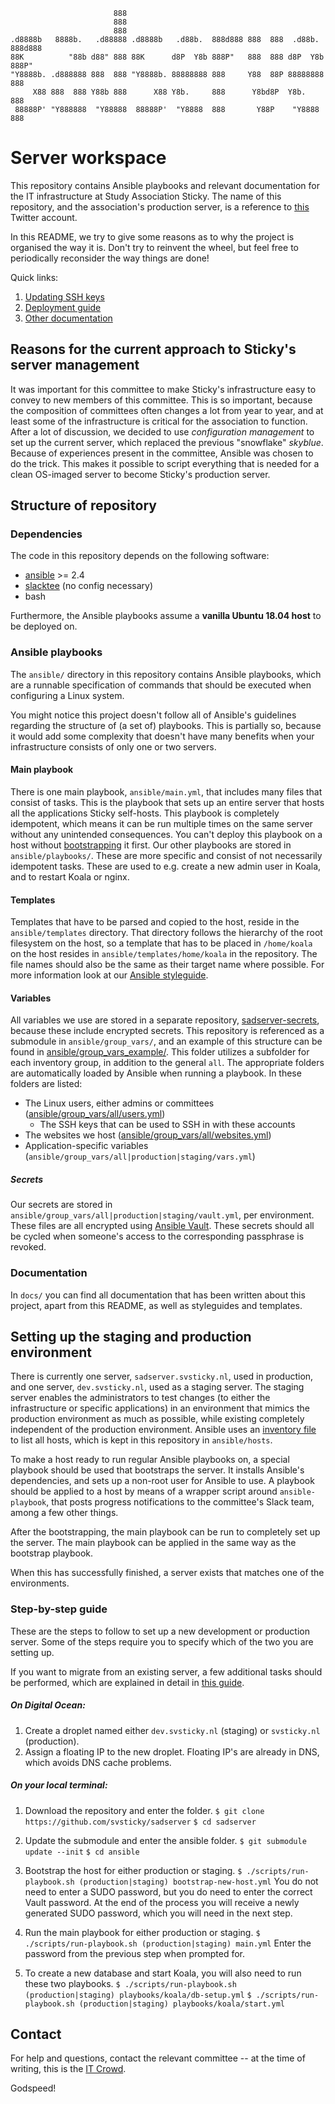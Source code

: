 ```
                       888
                       888
                       888
.d8888b   8888b.   .d88888 .d8888b   .d88b.  888d888 888  888  .d88b.  888d888
88K          "88b d88" 888 88K      d8P  Y8b 888P"   888  888 d8P  Y8b 888P"
"Y8888b. .d888888 888  888 "Y8888b. 88888888 888     Y88  88P 88888888 888
     X88 888  888 Y88b 888      X88 Y8b.     888      Y8bd8P  Y8b.     888
 88888P' "Y888888  "Y88888  88888P'  "Y8888  888       Y88P    "Y8888  888

```

# Server workspace

This repository contains Ansible playbooks and relevant documentation for the
IT infrastructure at Study Association Sticky. The name of this repository, and
the association's production server, is a reference to [this][sadserver] Twitter
account.

In this README, we try to give some reasons as to why the project is organised
the way it is. Don't try to reinvent the wheel, but feel free to periodically
reconsider the way things are done!

Quick links:

 1. [Updating SSH keys][ssh-keys]
 1. [Deployment guide][deployment-guide]
 1. [Other documentation][docs]

## Reasons for the current approach to Sticky's server management

It was important for this committee to make Sticky's infrastructure easy to
convey to new members of this committee. This is so important, because the
composition of committees often changes a lot from year to year, and at least
some of the infrastructure is critical for the association to function. After a
lot of discussion, we decided to use *configuration management* to set up the
current server, which replaced the previous "snowflake" *skyblue*. Because of
experiences present in the committee, Ansible was chosen to do the trick. This
makes it possible to script everything that is needed for a clean OS-imaged
server to become Sticky's production server.

## Structure of repository

### Dependencies

The code in this repository depends on the following software:

 - [ansible] >= 2.4
 - [slacktee] (no config necessary)
 - bash

Furthermore, the Ansible playbooks assume a **vanilla Ubuntu 18.04 host** to be
deployed on.

### Ansible playbooks

The `ansible/` directory in this repository contains Ansible
playbooks, which are a runnable specification of commands that should be
executed when configuring a Linux system.

You might notice this project doesn't follow all of Ansible's guidelines
regarding the structure of (a set of) playbooks. This is partially so,
because it would add some complexity that doesn't have many benefits when your
infrastructure consists of only one or two servers.

#### Main playbook

There is one main playbook, `ansible/main.yml`, that includes many files that
consist of tasks. This is the playbook that sets up an entire server that hosts
all the applications Sticky self-hosts. This playbook is completely idempotent,
which means it can be run multiple times on the same server without any
unintended consequences. You can't deploy this playbook on a host without
[bootstrapping] it first. Our other playbooks are stored in
`ansible/playbooks/`. These are more specific and consist of not necessarily
idempotent tasks. These are used to e.g. create a new admin user in Koala, and
to restart Koala or nginx.

#### Templates

Templates that have to be parsed and copied to the host, reside in the
`ansible/templates` directory. That directory follows the hierarchy of the root
filesystem on the host, so a template that has to be placed in `/home/koala` on
the host resides in `ansible/templates/home/koala` in the repository. The file
names should also be the same as their target name where possible. For more
information look at our [Ansible styleguide].

#### Variables

All variables we use are stored in a separate repository, [sadserver-secrets],
because these include encrypted secrets. This repository is referenced as a
submodule in `ansible/group_vars/`, and an example of this structure can be
found in [ansible/group_vars_example/]. This folder utilizes a subfolder for
each inventory group, in addition to the general `all`. The appropriate folders
are automatically loaded by Ansible when running a playbook. In these folders
are listed:

- The Linux users, either admins or committees
([ansible/group_vars/all/users.yml])
  - The SSH keys that can be used to SSH in with these accounts
- The websites we host ([ansible/group_vars/all/websites.yml])
- Application-specific variables
(`ansible/group_vars/all|production|staging/vars.yml`)

##### Secrets

Our secrets are stored in `ansible/group_vars/all|production|staging/vault.yml`,
per environment. These files are all encrypted using [Ansible Vault]. These
secrets should all be cycled when someone's access to the corresponding
passphrase is revoked.

### Documentation

In `docs/` you can find all documentation that has been written about this
project, apart from this README, as well as styleguides and templates.

## Setting up the staging and production environment

There is currently one server, `sadserver.svsticky.nl`, used in production, and
one server, `dev.svsticky.nl`, used as a staging server. The staging server
enables the administrators to test changes (to either the infrastructure or
specific applications) in an environment that mimics the production environment
as much as possible, while existing completely independent of the production
environment. Ansible uses an [inventory file][inventory] to list all hosts,
which is kept in this repository in `ansible/hosts`.

To make a host ready to run regular Ansible playbooks on, a special playbook
should be used that bootstraps the server. It installs Ansible's dependencies,
and sets up a non-root user for Ansible to use. A playbook should be applied to
a host by means of a wrapper script around `ansible-playbook`, that posts
progress notifications to the committee's Slack team, among a few other things.

After the bootstrapping, the main playbook can be run to completely set up the
server. The main playbook can be applied in the same way as the bootstrap
playbook.

When this has successfully finished, a server exists that matches one of the
environments.

### Step-by-step guide
These are the steps to follow to set up a new development or production server.
Some of the steps require you to specify which of the two you are setting up.

If you want to migrate from an existing server, a few additional tasks should be
performed, which are explained in detail in [this guide][deployment-new-production].

##### On Digital Ocean:
1. Create a droplet named either `dev.svsticky.nl` (staging) or `svsticky.nl` (production).
1. Assign a floating IP to the new droplet. Floating IP's are already in DNS, which avoids DNS cache problems.


##### On your local terminal:
1. Download the repository and enter the folder.
`$ git clone https://github.com/svsticky/sadserver`
`$ cd sadserver`

1. Update the submodule and enter the ansible folder.
`$ git submodule update --init`
`$ cd ansible`

1. Bootstrap the host for either production or staging.
`$ ./scripts/run-playbook.sh (production|staging) bootstrap-new-host.yml`
You do not need to enter a SUDO password, but you do need to enter the correct Vault password.
At the end of the process you will receive a newly generated SUDO password, which you will need in the next step.

1. Run the main playbook for either production or staging.
`$ ./scripts/run-playbook.sh (production|staging) main.yml`
Enter the password from the previous step when prompted for.


1. To create a new database and start Koala, you will also need to run these two playbooks.
`$ ./scripts/run-playbook.sh (production|staging) playbooks/koala/db-setup.yml`
`$ ./scripts/run-playbook.sh (production|staging) playbooks/koala/start.yml`


## Contact

For help and questions, contact the relevant committee -- at the time of
writing, this is the [IT Crowd].

Godspeed!

  [ssh-keys]:./docs/updating-ssh-keys.md
  [docs]:./docs
  [sadserver]:https://twitter.com/sadserver
  [bootstrapping]:#how-to-set-up-the-staging-and-production-environment
  [Ansible styleguide]:docs/ansible-styleguide.md
  [sadserver-secrets]:../../../sadserver-secrets
  [ansible/group_vars_example/]:ansible/group_vars_example/
  [ansible/group_vars/all/users.yml]:ansible/group_vars_example/all/users.yml
  [ansible/group_vars/all/websites.yml]:ansible/group_vars_example/all/websites.yml
  [Ansible Vault]:http://docs.ansible.com/ansible/playbooks_vault.html
  [inventory]:https://docs.ansible.com/ansible/intro_inventory.html
  [slacktee]:https://github.com/course-hero/slacktee
  [ansible]:https://github.com/ansible/ansible
  [deployment-new-production]:docs/deployment-new-production.md
  [IT Crowd]:mailto:itcrowd@svsticky.nl
  [deployment-guide]:#setting-up-the-staging-and-production-environment

